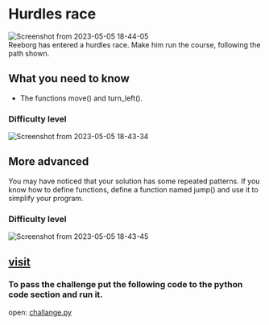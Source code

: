 # Hurdles race
![Screenshot from 2023-05-05 18-44-05](https://user-images.githubusercontent.com/96715809/236520846-f63ada72-4107-4320-9d51-f663b555eb6f.png)\
Reeborg has entered a hurdles race. Make him run the course, following the path shown.
## What you need to know
- The functions move() and turn_left().
### Difficulty level
![Screenshot from 2023-05-05 18-43-34](https://user-images.githubusercontent.com/96715809/236521528-751968a6-c9c7-4d27-bce6-5408b373d9a0.png)
## More advanced
You may have noticed that your solution has some repeated patterns. If you know how to define functions, define a function named jump() and use it to simplify your program.

### Difficulty level
![Screenshot from 2023-05-05 18-43-45](https://user-images.githubusercontent.com/96715809/236521629-89646b82-547e-48a9-9499-aed6e826f1a3.png)
## [visit](https://reeborg.ca/reeborg.html?lang=en&mode=python&menu=worlds%2Fmenus%2Freeborg_intro_en.json&name=Hurdle%201&url=worlds%2Ftutorial_en%2Fhurdle1.json)
### To pass the challenge put the following code to the python code section and run it.
open: [challange.py](https://github.com/MubarekHussen/100-Days-of-Python/blob/main/day-6/challange.py)
